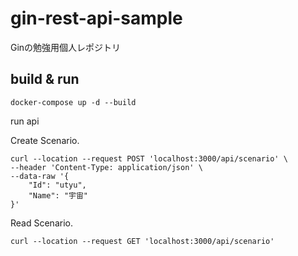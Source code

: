 # gin-rest-api-sample
Ginの勉強用個人レポジトリ

## build & run

```
docker-compose up -d --build
```

run api

Create Scenario.

```
curl --location --request POST 'localhost:3000/api/scenario' \
--header 'Content-Type: application/json' \
--data-raw '{
    "Id": "utyu",
    "Name": "宇宙"
}'
```

Read Scenario.

```
curl --location --request GET 'localhost:3000/api/scenario'
```
